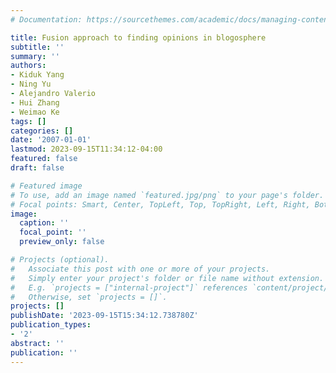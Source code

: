 ```yaml
---
# Documentation: https://sourcethemes.com/academic/docs/managing-content/

title: Fusion approach to finding opinions in blogosphere
subtitle: ''
summary: ''
authors:
- Kiduk Yang
- Ning Yu
- Alejandro Valerio
- Hui Zhang
- Weimao Ke
tags: []
categories: []
date: '2007-01-01'
lastmod: 2023-09-15T11:34:12-04:00
featured: false
draft: false

# Featured image
# To use, add an image named `featured.jpg/png` to your page's folder.
# Focal points: Smart, Center, TopLeft, Top, TopRight, Left, Right, BottomLeft, Bottom, BottomRight.
image:
  caption: ''
  focal_point: ''
  preview_only: false

# Projects (optional).
#   Associate this post with one or more of your projects.
#   Simply enter your project's folder or file name without extension.
#   E.g. `projects = ["internal-project"]` references `content/project/deep-learning/index.md`.
#   Otherwise, set `projects = []`.
projects: []
publishDate: '2023-09-15T15:34:12.738780Z'
publication_types:
- '2'
abstract: ''
publication: ''
---
```

